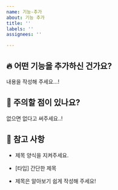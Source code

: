 ```yaml
---
name: 기능-추가
about: 기능 추가
title: ''
labels: ''
assignees: ''

---
```


## :fire: 어떤 기능을 추가하신 건가요?

내용을 작성해 주세요...!

## :monocle_face: 주의할 점이 있나요? 

없으면 없다고 써주세요..!

## :memo: 참고 사항

- 제목 양식을 지켜주세요.

- [타입] 간단한 제목

- 제목은 알아보기 쉽게 작성해 주세요!
